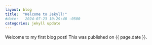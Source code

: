 ```yaml
---
layout: blog
title:  "Welcome to Jekyll!"
#date:   2024-07-23 10:29:40 -0500
categories: jekyll update
---
```


Welcome to my first blog post! This was published on {{ page.date }}.


